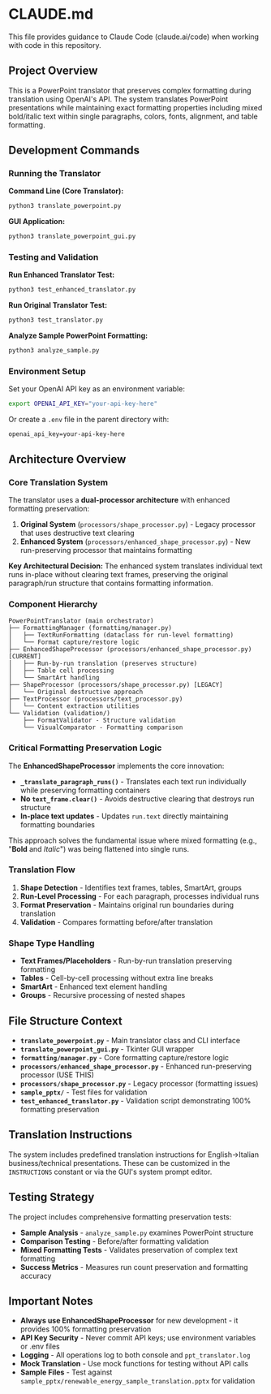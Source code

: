 # CLAUDE.md

This file provides guidance to Claude Code (claude.ai/code) when working with code in this repository.

## Project Overview

This is a PowerPoint translator that preserves complex formatting during translation using OpenAI's API. The system translates PowerPoint presentations while maintaining exact formatting properties including mixed bold/italic text within single paragraphs, colors, fonts, alignment, and table formatting.

## Development Commands

### Running the Translator

**Command Line (Core Translator):**
```bash
python3 translate_powerpoint.py
```

**GUI Application:**
```bash
python3 translate_powerpoint_gui.py
```

### Testing and Validation

**Run Enhanced Translator Test:**
```bash
python3 test_enhanced_translator.py
```

**Run Original Translator Test:**
```bash
python3 test_translator.py
```

**Analyze Sample PowerPoint Formatting:**
```bash
python3 analyze_sample.py
```

### Environment Setup

Set your OpenAI API key as an environment variable:
```bash
export OPENAI_API_KEY="your-api-key-here"
```

Or create a `.env` file in the parent directory with:
```
openai_api_key=your-api-key-here
```

## Architecture Overview

### Core Translation System

The translator uses a **dual-processor architecture** with enhanced formatting preservation:

1. **Original System** (`processors/shape_processor.py`) - Legacy processor that uses destructive text clearing
2. **Enhanced System** (`processors/enhanced_shape_processor.py`) - New run-preserving processor that maintains formatting

**Key Architectural Decision:** The enhanced system translates individual text runs in-place without clearing text frames, preserving the original paragraph/run structure that contains formatting information.

### Component Hierarchy

```
PowerPointTranslator (main orchestrator)
├── FormattingManager (formatting/manager.py)
│   ├── TextRunFormatting (dataclass for run-level formatting)
│   └── Format capture/restore logic
├── EnhancedShapeProcessor (processors/enhanced_shape_processor.py) [CURRENT]
│   ├── Run-by-run translation (preserves structure)
│   ├── Table cell processing
│   └── SmartArt handling
├── ShapeProcessor (processors/shape_processor.py) [LEGACY]
│   └── Original destructive approach
├── TextProcessor (processors/text_processor.py)
│   └── Content extraction utilities
└── Validation (validation/)
    ├── FormatValidator - Structure validation
    └── VisualComparator - Formatting comparison
```

### Critical Formatting Preservation Logic

The **EnhancedShapeProcessor** implements the core innovation:

- **`_translate_paragraph_runs()`** - Translates each text run individually while preserving formatting containers
- **No `text_frame.clear()`** - Avoids destructive clearing that destroys run structure
- **In-place text updates** - Updates `run.text` directly maintaining formatting boundaries

This approach solves the fundamental issue where mixed formatting (e.g., "**Bold** and *Italic*") was being flattened into single runs.

### Translation Flow

1. **Shape Detection** - Identifies text frames, tables, SmartArt, groups
2. **Run-Level Processing** - For each paragraph, processes individual runs
3. **Format Preservation** - Maintains original run boundaries during translation
4. **Validation** - Compares formatting before/after translation

### Shape Type Handling

- **Text Frames/Placeholders** - Run-by-run translation preserving formatting
- **Tables** - Cell-by-cell processing without extra line breaks
- **SmartArt** - Enhanced text element handling
- **Groups** - Recursive processing of nested shapes

## File Structure Context

- **`translate_powerpoint.py`** - Main translator class and CLI interface
- **`translate_powerpoint_gui.py`** - Tkinter GUI wrapper
- **`formatting/manager.py`** - Core formatting capture/restore logic
- **`processors/enhanced_shape_processor.py`** - Enhanced run-preserving processor (USE THIS)
- **`processors/shape_processor.py`** - Legacy processor (formatting issues)
- **`sample_pptx/`** - Test files for validation
- **`test_enhanced_translator.py`** - Validation script demonstrating 100% formatting preservation

## Translation Instructions

The system includes predefined translation instructions for English→Italian business/technical presentations. These can be customized in the `INSTRUCTIONS` constant or via the GUI's system prompt editor.

## Testing Strategy

The project includes comprehensive formatting preservation tests:

- **Sample Analysis** - `analyze_sample.py` examines PowerPoint structure
- **Comparison Testing** - Before/after formatting validation
- **Mixed Formatting Tests** - Validates preservation of complex text formatting
- **Success Metrics** - Measures run count preservation and formatting accuracy

## Important Notes

- **Always use EnhancedShapeProcessor** for new development - it provides 100% formatting preservation
- **API Key Security** - Never commit API keys; use environment variables or .env files
- **Logging** - All operations log to both console and `ppt_translator.log`
- **Mock Translation** - Use mock functions for testing without API calls
- **Sample Files** - Test against `sample_pptx/renewable_energy_sample_translation.pptx` for validation